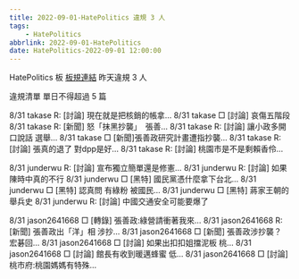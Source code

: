 ```yaml
---
title: 2022-09-01-HatePolitics 違規 3 人
tags:
    - HatePolitics
abbrlink: 2022-09-01-HatePolitics
date: HatePolitics-2022-09-01 12:00:00
---
```

HatePolitics 板 [板規連結](https://www.ptt.cc/bbs/HatePolitics/M.1617115262.A.D60.html)
昨天違規 3 人
<!-- more -->

違規清單
單日不得超過 5 篇

8/31 takase R: [討論] 現在就是把核銷的帳拿…
8/31 takase □ [討論] 哀傷五階段
8/31 takase R: [新聞] 怒「抹黑抄襲」　張善…
8/31 takase R: [討論] 讓小政多開口說話 選舉…
8/31 takase □ [新聞]張善政研究計畫遭指抄襲…
8/31 takase R: [討論] 張真的退了 對dpp是好…
8/31 takase R: [討論] 桃園市是不是剩賴香伶…

8/31 junderwu R: [討論] 宣布獨立簡單還是修憲…
8/31 junderwu R: [討論] 如果陳時中真的不行
8/31 junderwu □ [黑特] 國民黨憑什麼拿下台北…
8/31 junderwu □ [黑特] 認真問 有綠粉 被國民…
8/31 junderwu □ [黑特] 蔣家王朝的舉兵史
8/31 junderwu R: [討論] 中國交通安全可能要爆了

8/31 jason2641668 □ [轉錄] 張善政:綠營請衝著我來…
8/31 jason2641668 R: [新聞] 張善政出「洋」相 涉抄…
8/31 jason2641668 □ [新聞] 張善政涉抄襲？ 宏碁回…
8/31 jason2641668 □ [討論] 如果出扣扣姐擋泥板 桃…
8/31 jason2641668 □ [討論] 館長有收到暖邁蜂蜜 低…
8/31 jason2641668 □ [討論] 桃市府:桃園媽媽有特殊…